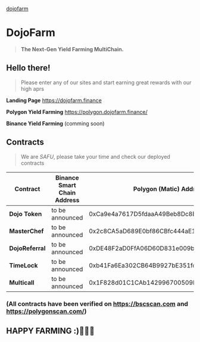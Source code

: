 [dojofarm](https://dojofarm.finance/images/dojo-evolution.jpg)
# DojoFarm
> **The Next-Gen  Yield Farming  MultiChain.**

## Hello there!

> Please enter any of our sites and start earning great rewards with our high aprs

**Landing Page** 
		https://dojofarm.finance

**Polygon Yield Farming**
		https://polygon.dojofarm.finance/
		
**Binance Yield Farming**
		(comming soon)

## Contracts

> We are *SAFU*, please take your time and check our deployed contracts

| Contract   	        | Binance Smart Chain Address| Polygon (Matic) Address              	  |
|---------------------- |----------------------------|--------------------------------------------|
| **Dojo Token**   	    | to be announced            | 0xCa9e4a7617D5fdaaA49Beb8Dc8E506706324e253 |
| **MasterChef**   	    | to be announced            | 0x2c8CA5aD689E0bf86CBfc444aE1cc174300EA8f6 |
| **DojoReferral** 	    | to be announced 	         | 0xDE48F2aD0FfA06D60D831e009b55b20E59Ff2c1C |
| **TimeLock**     	    | to be announced 	         | 0xb41Fa6Ea302CB64B9927bE351fcC35b1C4D8f51d |
| **Multicall**     	| to be announced 	         | 0x1F828d01C1CAb142996700509E8a2D6F7eD89b36 |

### (All contracts have been verified on https://bscscan.com and https://polygonscan.com/)



## HAPPY FARMING :)🚜🥕🥦
